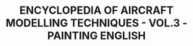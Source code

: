 ---
layout: product
title: "ENCYCLOPEDIA OF AIRCRAFT MODELLING TECHNIQUES - VOL.3 - PAINTING ENGLISH"
price: "4500" 
desc: "Enciklopedija tom 3"
img_path: "/assets/img/A.MIG-6052.jpg"
brand: "AMMO"
available: false
special_offer: false
new: false
soon: false
cat: "090000"
subcat: "090100"
subsubcat: "090101"
sifra: "A.MIG-6052"
popular: false
---